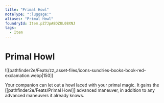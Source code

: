 ```yaml
---
title: "Primal Howl"
noteType: ":luggage:"
aliases: "Primal Howl"
foundryId: Item.pZ7JpA8DZUL08XNJ
tags:
  - Item
---
```


# Primal Howl
![[pathfinder2e/Feats/zz_asset-files/icons-sundries-books-book-red-exclamation.webp|150]]

Your companion can let out a howl laced with your primal magic. It gains the [[pathfinder2e/Feats/Primal Howl]] advanced maneuver, in addition to any advanced maneuvers it already knows.
